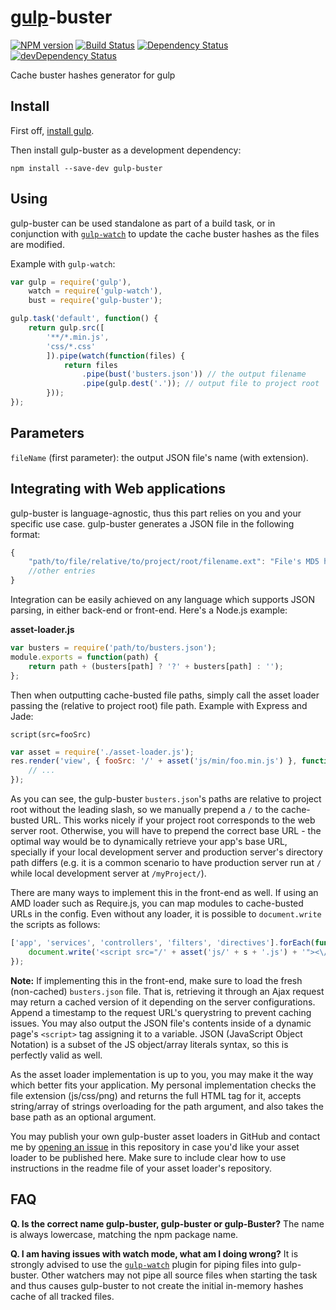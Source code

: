 # [gulp](https://github.com/gulpjs/gulp/)-buster
[![NPM version](https://badge.fury.io/js/gulp-buster.png)](https://npmjs.org/package/gulp-buster)
[![Build Status](https://travis-ci.org/UltCombo/gulp-buster.png?branch=master)](https://travis-ci.org/UltCombo/gulp-buster)
[![Dependency Status](https://david-dm.org/UltCombo/gulp-buster.png)](https://david-dm.org/UltCombo/gulp-buster)
[![devDependency Status](https://david-dm.org/UltCombo/gulp-buster/dev-status.png)](https://david-dm.org/UltCombo/gulp-buster#info=devDependencies)

Cache buster hashes generator for gulp

## Install

First off, [install gulp](https://github.com/gulpjs/gulp/blob/master/docs/getting-started.md).

Then install gulp-buster as a development dependency:

```
npm install --save-dev gulp-buster
```

## Using

gulp-buster can be used standalone as part of a build task, or in conjunction with [`gulp-watch`](https://npmjs.org/package/gulp-watch) to update the cache buster hashes as the files are modified.

Example with `gulp-watch`:

```js
var gulp = require('gulp'),
	watch = require('gulp-watch'),
	bust = require('gulp-buster');

gulp.task('default', function() {
	return gulp.src([
		'**/*.min.js',
		'css/*.css'
		]).pipe(watch(function(files) {
			return files
				.pipe(bust('busters.json')) // the output filename
				.pipe(gulp.dest('.')); // output file to project root
		}));
});
```

## Parameters

`fileName` (first parameter): the output JSON file's name (with extension).

## Integrating with Web applications

gulp-buster is language-agnostic, thus this part relies on you and your specific use case. gulp-buster generates a JSON file in the following format:

```js
{
	"path/to/file/relative/to/project/root/filename.ext": "File's MD5 hash",
	//other entries
}
```

Integration can be easily achieved on any language which supports JSON parsing, in either back-end or front-end. Here's a Node.js example:

**asset-loader.js**
```js
var busters = require('path/to/busters.json');
module.exports = function(path) {
	return path + (busters[path] ? '?' + busters[path] : '');
};
```

Then when outputting cache-busted file paths, simply call the asset loader passing the (relative to project root) file path. Example with Express and Jade:

```jade
script(src=fooSrc)
```

```js
var asset = require('./asset-loader.js');
res.render('view', { fooSrc: '/' + asset('js/min/foo.min.js') }, function(err, html) {
	// ...
});
```

As you can see, the gulp-buster `busters.json`'s paths are relative to project root without the leading slash, so we manually prepend a `/` to the cache-busted URL. This works nicely if your project root corresponds to the web server root. Otherwise, you will have to prepend the correct base URL - the optimal way would be to dynamically retrieve your app's base URL, specially if your local development server and production server's directory path differs (e.g. it is a common scenario to have production server run at `/` while local development server at `/myProject/`).

There are many ways to implement this in the front-end as well. If using an AMD loader such as Require.js, you can map modules to cache-busted URLs in the config. Even without any loader, it is possible to `document.write` the scripts as follows:

```js
['app', 'services', 'controllers', 'filters', 'directives'].forEach(function(s) {
	document.write('<script src="/' + asset('js/' + s + '.js') + '"><\/script>');
});
```

**Note:** If implementing this in the front-end, make sure to load the fresh (non-cached) `busters.json` file. That is, retrieving it through an Ajax request may return a cached version of it depending on the server configurations. Append a timestamp to the request URL's querystring to prevent caching issues. You may also output the JSON file's contents inside of a dynamic page's `<script>` tag assigning it to a variable. JSON (JavaScript Object Notation) is a subset of the JS object/array literals syntax, so this is perfectly valid as well.

As the asset loader implementation is up to you, you may make it the way which better fits your application. My personal implementation checks the file extension (js/css/png) and returns the full HTML tag for it, accepts string/array of strings overloading for the path argument, and also takes the base path as an optional argument.

You may publish your own gulp-buster asset loaders in GitHub and contact me by [opening an issue](https://github.com/UltCombo/gulp-buster/issues/new) in this repository in case you'd like your asset loader to be published here. Make sure to include clear how to use instructions in the readme file of your asset loader's repository.

## FAQ

**Q. Is the correct name gulp-buster, gulp-buster or gulp-Buster?**
The name is always lowercase, matching the npm package name.

**Q. I am having issues with watch mode, what am I doing wrong?**
It is strongly advised to use the [`gulp-watch`](https://npmjs.org/package/gulp-watch) plugin for piping files into gulp-buster. Other watchers may not pipe all source files when starting the task and thus causes gulp-buster to not create the initial in-memory hashes cache of all tracked files.
